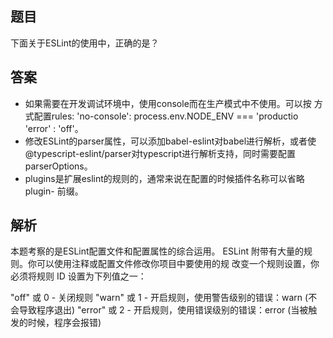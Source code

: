 ## 题目
下面关于ESLint的使用中，正确的是？

## 答案
* 如果需要在开发调试环境中，使用console而在生产模式中不使用。可以按 方式配置rules: 'no-console': process.env.NODE_ENV === 'productio 'error' : 'off'。
* 修改ESLint的parser属性，可以添加babel-eslint对babel进行解析，或者使 @typescript-eslint/parser对typescript进行解析支持，同时需要配置 parserOptions。
* plugins是扩展eslint的规则的，通常来说在配置的时候插件名称可以省略 plugin- 前缀。

## 解析
本题考察的是ESLint配置文件和配置属性的综合运用。 ESLint 附带有大量的规则。你可以使用注释或配置文件修改你项目中要使用的规 改变一个规则设置，你必须将规则 ID 设置为下列值之一：

"off" 或 0 - 关闭规则
"warn" 或 1 - 开启规则，使用警告级别的错误：warn (不会导致程序退出) 
"error" 或 2 - 开启规则，使用错误级别的错误：error (当被触发的时候，程序会报错)